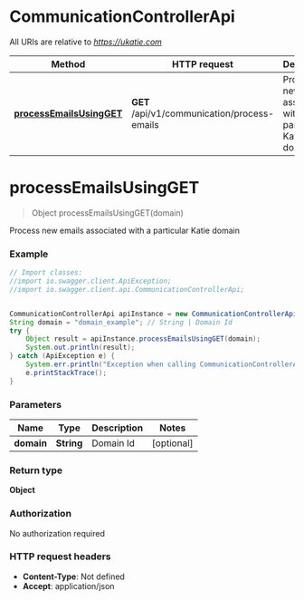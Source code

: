 # CommunicationControllerApi

All URIs are relative to *https://ukatie.com*

Method | HTTP request | Description
------------- | ------------- | -------------
[**processEmailsUsingGET**](CommunicationControllerApi.md#processEmailsUsingGET) | **GET** /api/v1/communication/process-emails | Process new emails associated with a particular Katie domain


<a name="processEmailsUsingGET"></a>
# **processEmailsUsingGET**
> Object processEmailsUsingGET(domain)

Process new emails associated with a particular Katie domain

### Example
```java
// Import classes:
//import io.swagger.client.ApiException;
//import io.swagger.client.api.CommunicationControllerApi;


CommunicationControllerApi apiInstance = new CommunicationControllerApi();
String domain = "domain_example"; // String | Domain Id
try {
    Object result = apiInstance.processEmailsUsingGET(domain);
    System.out.println(result);
} catch (ApiException e) {
    System.err.println("Exception when calling CommunicationControllerApi#processEmailsUsingGET");
    e.printStackTrace();
}
```

### Parameters

Name | Type | Description  | Notes
------------- | ------------- | ------------- | -------------
 **domain** | **String**| Domain Id | [optional]

### Return type

**Object**

### Authorization

No authorization required

### HTTP request headers

 - **Content-Type**: Not defined
 - **Accept**: application/json

